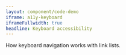 ```yaml
---
layout: component/code-demo
iframe: a11y-keyboard
iframeFullwidth: true
headline: Keyboard accessibility
---
```



How keyboard navigation works with link lists.
